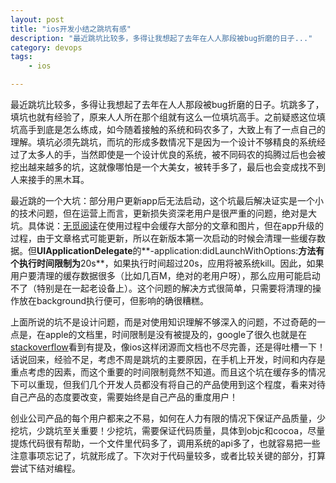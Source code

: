 ```yaml
---
layout: post
title: "ios开发小结之跳坑有感"
description: "最近跳坑比较多，多得让我想起了去年在人人那段被bug折磨的日子..."
category: devops
tags:
    - ios

---
```

最近跳坑比较多，多得让我想起了去年在人人那段被bug折磨的日子。坑跳多了，填坑也就有经验了，原来人人所在那个组就有这么一位填坑高手。之前疑惑这位填坑高手到底是怎么练成，如今随着接触的系统和码农多了，大致上有了一点自己的理解。填坑必须先跳坑，而坑的形成多数情况下是因为一个设计不够精良的系统经过了太多人的手，当然即使是一个设计优良的系统，被不同码农的捣腾过后也会被挖出越来越多的坑，这就像哪怕是一个大美女，被转手多了，最后也会变成找不到人来接手的黑木耳。

最近跳的一个大坑：部分用户更新app后无法启动，这个坑最后解决证实是一个小的技术问题，但在运营上而言，更新损失资深老用户是很严重的问题，绝对是大坑。具体说：[无觅阅读](https://itunes.apple.com/cn/app/wu-mi-yue-du-zhi-neng-cai/id593518746?mt=8)在使用过程中会缓存大部分的文章和图片，但在app升级的过程，由于文章格式可能更新，所以在新版本第一次启动的时候会清理一些缓存数据。但**UIApplicationDelegate**的**-application:didLaunchWithOptions:**方法有个执行时间限制为**20s**，如果执行时间超过20s，应用将被系统kill。因此，如果用户要清理的缓存数据很多（比如几百M，绝对的老用户呀），那么应用可能启动不了（特别是在一起老设备上）。这个问题的解决方式很简单，只需要将清理的操作放在background执行便可，但影响的确很糟糕。

上面所说的坑不是设计问题，而是对使用知识理解不够深入的问题，不过奇葩的一点是，在apple的文档里，时间限制是没有被提及的，google了很久也就是在[stackoverflow](https://stackoverflow.com/questions/13053230/what-are-the-differences-between-didfinishlaunchingwithoption-and-viewdidload)看到有提及，像ios这样闭源而文档也不尽完善，还是得吐槽一下！话说回来，经验不足，考虑不周是跳坑的主要原因，在手机上开发，时间和内存是重点考虑的因素，而这个重要的时间限制竟然不知道。而且这个坑在缓存多的情况下可以重现，但我们几个开发人员都没有将自己的产品使用到这个程度，看来对待自己产品的态度要改变，需要始终是自己产品的重度用户！

创业公司产品的每个用户都来之不易，如何在人力有限的情况下保证产品质量，少挖坑，少跳坑至关重要！少挖坑，需要保证代码质量，具体到objc和cocoa，尽量提炼代码很有帮助，一个文件里代码多了，调用系统的api多了，也就容易把一些注意事项忘记了，坑就形成了。下次对于代码量较多，或者比较关键的部分，打算尝试下结对编程。
